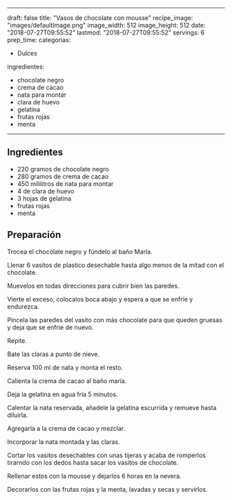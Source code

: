 
---
draft: false
title: "Vasos de chocolate con mousse"
recipe_image: "images/defaultImage.png"
image_width: 512
image_height: 512
date: "2018-07-27T09:55:52"
lastmod: "2018-07-27T09:55:52"
servings: 6
prep_time: 
categorias:
  - Dulces

ingredientes:
  - chocolate negro
  - crema de cacao
  - nata para montar
  - clara de huevo
  - gelatina
  - frutas rojas
  - menta
---

## Ingredientes
- 220 gramos de chocolate negro
- 280 gramos de crema de cacao
- 450 mililitros de nata para montar
- 4  de clara de huevo
- 3 hojas de gelatina
- frutas rojas
- menta

## Preparación
Trocea el chocolate negro y fúndelo al baño María.

Llenar 6 vasitos de plastico desechable hasta algo menos de la mitad con el chocolate.

Muevelos en todas direcciones para cubrir bien las paredes.

Vierte el exceso, colocalos boca abajo y espera a que se enfríe y endurezca.

Pincela las paredes del vasito con más chocolate para que queden gruesas y deja que se enfríe de nuevo.

Repite.

Bate las claras a punto de nieve.

Reserva 100 ml de nata y monta el resto.

Calienta la crema de cacao al baño maría.

Deja la gelatina en agua fría 5 minutos.

Calentar la nata reservada, añadele la gelatina escurrida y remueve hasta diluirla.

Agregarla a la crema de cacao y mezclar.

Incorporar la nata montada y las claras.

Cortar los vasitos desechables con unas tijeras y acaba de romperlos tirarndo con los dedos hasta sacar los vasitos de chocolate.

Rellenar estos con la mousse y dejarlos 6 horas en la nevera.

Decorarlos con las frutas rojas y la menta, lavadas y secas y servirlos.


